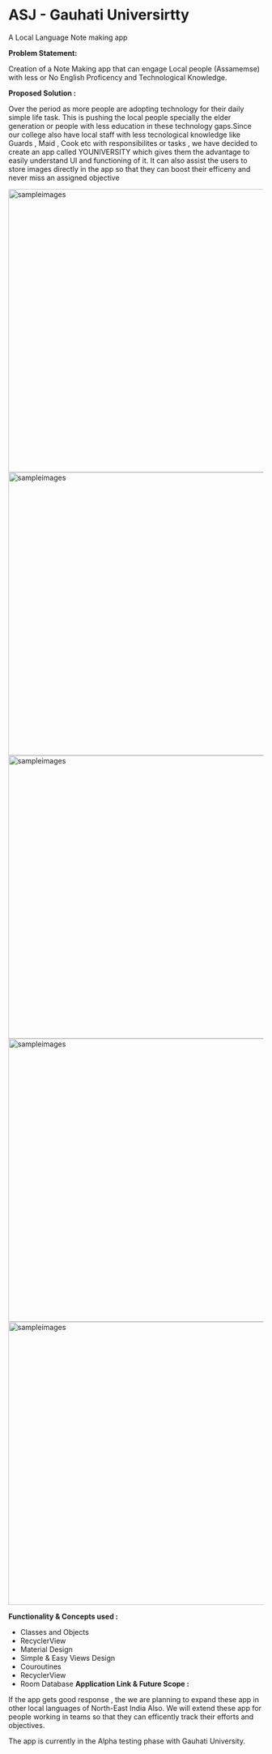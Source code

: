 # ASJ - Gauhati Universirtty

A Local Language Note making app

<b> Problem Statement: </b>

Creation of a Note Making app that can engage Local people (Assamemse) with less or No English Proficency and Technological Knowledge.

<b> Proposed Solution : </b>

Over the period as more people are adopting technology for their daily simple life task. This is pushing the local people specially the elder generation or people with less education in these technology gaps.Since our college also have local staff with less tecnological knowledge like Guards , Maid , Cook etc with responsibilites or tasks , we have decided to create an app called YOUNIVERSITY which gives them the advantage to easily understand UI and functioning of it. It can also assist the users to store images directly in the app so that they can boost their efficeny and never miss an assigned objective


<img width="559" alt="sampleimages" src="https://github.com/DJMeghnath/YoUniversity-Notebook/blob/master/photos/Screenshot_20220110-233318_YoUniversity%20Notebook.png">
<img width="559" alt="sampleimages" src="https://github.com/DJMeghnath/YoUniversity-Notebook/blob/master/photos/Screenshot_20220110-233332_YoUniversity%20Notebook.png">
<img width="559" alt="sampleimages" src="https://github.com/DJMeghnath/YoUniversity-Notebook/blob/master/photos/Screenshot_20220110-233327_YoUniversity%20Notebook.png">
<img width="559" alt="sampleimages" src="https://github.com/DJMeghnath/YoUniversity-Notebook/blob/master/photos/Screenshot_20220110-233352_YoUniversity%20Notebook.png">
<img width="559" alt="sampleimages" src="https://github.com/DJMeghnath/YoUniversity-Notebook/blob/master/photos/Screenshot_20220110-233428_YoUniversity%20Notebook.png">
        

<b> Functionality & Concepts used : </b>

- Classes and Objects
- RecyclerView
- Material Design
- Simple & Easy Views Design 
- Couroutines
- RecyclerView 
- Room Database
<b> Application Link & Future Scope : </b>

If the app gets good response , the we are planning to expand these app in other local languages of North-East India Also. We will extend these app for people working in teams so that they can efficently track their efforts and objectives.


The app is currently in the Alpha testing phase with Gauhati University.

